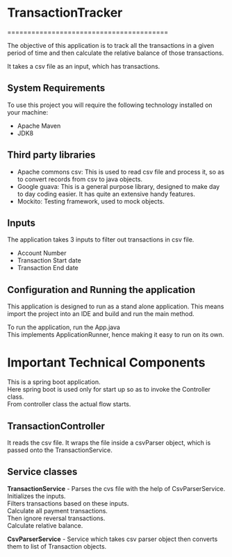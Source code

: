# TransactionTracker
========================================

The objective of this application is to track all the transactions in a given period of time and then calculate the relative balance of those transactions. 

It takes a csv file as an input, which has transactions.  

## System Requirements
To use this project you will require the following technology installed on your machine:
- Apache Maven
- JDK8

## Third party libraries  
- Apache commons csv: This is used to read csv file and process it, so as to convert records from csv to java objects.  
- Google guava: This is a general purpose library, designed to make day to day coding easier. It has quite an extensive handy features. 
- Mockito: Testing framework, used to mock objects. 

## Inputs 
The application takes 3 inputs to filter out transactions in csv file.
- Account Number
- Transaction Start date
- Transaction End date 

## Configuration and Running the application

This application is designed to run as a stand alone application. 
This means import the project into an IDE and build and run the main method. 

To run the application, run the App.java  
This implements ApplicationRunner, hence making it easy to run on its own. 

# Important Technical Components
This is a spring boot application.  
Here spring boot is used only for start up so as to invoke the Controller class.  
From controller class the actual flow starts. 

TransactionController
----------------------
It reads the csv file. 
It wraps the file inside a csvParser object, which is passed onto the TransactionService.

Service classes
----------------
**TransactionService** - Parses the cvs file with the help of CsvParserService.  
Initializes the inputs.  
Filters transactions based on these inputs.  
Calculate all payment transactions.   
Then ignore reversal transactions.   
Calculate relative balance.   

**CsvParserService** - Service which takes csv parser object then converts them to list of Transaction objects.
